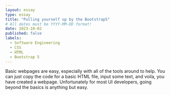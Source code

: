 ```yaml
---
layout: essay
type: essay
title: "Pulling yourself up by the Bootstrap5"
# All dates must be YYYY-MM-DD format!
date: 2023-10-02
published: false
labels:
  - Software Engineering
  - CSS
  - HTML
  - Bootstrap 5
---
```


Basic webpages are easy, especially with all of the tools around to help. You can just copy the code for a basic HTML file, input some text, and voila, you have created a webpage. Unfortunately for most UI developers, going beyond the basics is anything but easy. 
